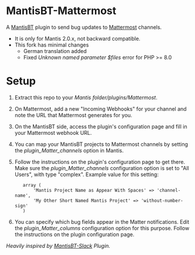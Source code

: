 MantisBT-Mattermost
==============

A [MantisBT](http://www.mantisbt.org/) plugin to send bug updates to [Mattermost](https://about.mattermost.com/) 
channels.

+ It is only for Mantis 2.0.x, not backward compatible.
+ This fork has minimal changes 
  + German translation added
  + Fixed *Unknown named parameter $files* error for PHP >= 8.0


# Setup
1. Extract this repo to your *Mantis folder/plugins/Mattermost*.
2. On Mattermost, add a new "Incoming Webhooks" for your channel and note the URL that Mattermost generates 
for you.
3. On the MantisBT side, access the plugin's configuration page and fill in your Mattermost webhook URL.
4. You can map your MantisBT projects to Mattermost channels by setting the *plugin_Matter_channels* option in 
Mantis.  
5. Follow the instructions on the plugin's configuration page to get there. Make sure the *plugin_Matter_channels* 
configuration option is set to "All Users", with type "complex". Example value for this setting:


          array (
              'Mantis Project Name as Appear With Spaces' => 'channel-name',
              'My Other Short Named Mantis Project' => 'without-number-sign'
          )


6. You can specify which bug fields appear in the Matter notifications. Edit the *plugin_Matter_columns* configuration 
option for this purpose.  Follow the instructions on the plugin configuration page.


_Heavily inspired by [MantisBT-Slack](https://github.com/infojunkie/MantisBT-Slack) Plugin._
